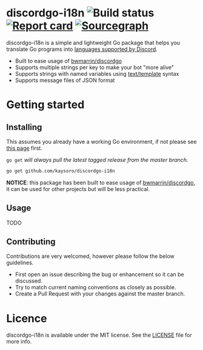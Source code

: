 # discordgo-i18n ![Build status](https://github.com/kaysoro/discordgo-i18n/workflows/Build/badge.svg) [![Report card](https://goreportcard.com/badge/github.com/kaysoro/discordgo-i18n)](https://goreportcard.com/report/github.com/kaysoro/discordgo-i18n) [![Sourcegraph](https://sourcegraph.com/github.com/kaysoro/discordgo-i18n/-/badge.svg)](https://sourcegraph.com/github.com/kaysoro/discordgo-i18n?badge)

discordgo-i18n is a simple and lightweight Go package that helps you translate Go programs into [languages supported by Discord](https://discord.com/developers/docs/reference#locales).

- Built to ease usage of [bwmarrin/discordgo](https://github.com/bwmarrin/discordgo)
- Supports multiple strings per key to make your bot "more alive"
- Supports strings with named variables using [text/template](http://golang.org/pkg/text/template/) syntax
- Supports message files of JSON format

# Getting started

## Installing

This assumes you already have a working Go environment, if not please see
[this page](https://golang.org/doc/install) first.

`go get` *will always pull the latest tagged release from the master branch.*

```sh
go get github.com/kaysoro/discordgo-i18n
```

**NOTICE**: this package has been built to ease usage of [bwmarrin/discordgo](https://github.com/bwmarrin/discordgo), it can be used for other projects but will be less practical.

## Usage

TODO

## Contributing

Contributions are very welcomed, however please follow the below guidelines.

- First open an issue describing the bug or enhancement so it can be
discussed.  
- Try to match current naming conventions as closely as possible.  
- Create a Pull Request with your changes against the master branch.

# Licence

discordgo-i18n is available under the MIT license. See the [LICENSE](LICENSE) file for more info.